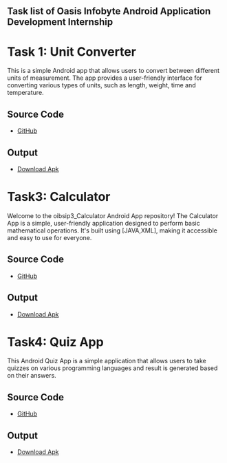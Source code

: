 ## Task list of Oasis Infobyte Android Application Development Internship
# Task 1: Unit Converter
This is a simple Android app that allows users to convert between different units of measurement. The app provides a user-friendly interface for converting various types of units, such as length, weight, time and temperature.

## Source Code
- [GitHub](https://github.com/Nilsn1/oibsip1_UnitConverter)

## Output
- [Download Apk](https://www.mediafire.com/file/en3kp4pkn0hdskg/Unit_Converter.apk/file)



# Task3: Calculator
Welcome to the oibsip3_Calculator Android App repository! The Calculator App is a simple, user-friendly application designed to perform basic mathematical operations. It's built using [JAVA,XML], making it accessible and easy to use for everyone.

## Source Code
- [GitHub](https://github.com/Nilsn1/oibsip3_Calculator)

## Output
- [Download Apk](https://www.mediafire.com/file/m9scxfsky93t1h8/Calculator.apk/file)



# Task4: Quiz App
This Android Quiz App is a simple application that allows users to take quizzes on various programming languages and result is generated based on their answers.

## Source Code
- [GitHub](https://github.com/Nilsn1/oibsip4_QuizApp)

## Output

- [Download Apk](https://www.mediafire.com/file/tk9co4na3xovxeh/Quiz_App.apk/file)
